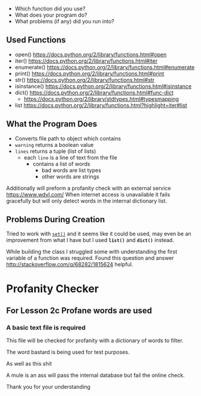 - Which function did you use?
- What does your program do?
- What problems (if any) did you run into?

## Used Functions ##

 - open() https://docs.python.org/2/library/functions.html#open
 - iter() https://docs.python.org/2/library/functions.html#iter
 - enumerate() https://docs.python.org/2/library/functions.html#enumerate
 - print() https://docs.python.org/2/library/functions.html#print
 - str() https://docs.python.org/2/library/functions.html#str
 - isinstance() https://docs.python.org/2/library/functions.html#isinstance
 - dict() https://docs.python.org/2/library/functions.html#func-dict
    - https://docs.python.org/2/library/stdtypes.html#typesmapping
 - list https://docs.python.org/2/library/functions.html?highlight=iter#list

## What the Program Does ##

 - Converts file path to object which contains
  - `warning` returns a  boolean value
  - `lines` returns a tuple (list of lists)
    - each `line` is a line of text from the file
        - contains a list of words
            - bad words are list types
            - other words are strings

  Additionally will preform a profanity check with an external service  https://www.wdyl.com/
  When internet access is unavailable it fails gracefully but will only detect words in the internal dictionary list.

## Problems During Creation ##

Tried to work with [`set()`](https://docs.python.org/2/library/functions.html?highlight=enumerate#func-set) and it seems like it could be used, may even be an improvement from what I have but I used **`list()`** and **`dict()`** instead.

While building the class I struggled some with understanding the first variable of a function was required. Found this question and answer http://stackoverflow.com/q/68282/1815624 helpful.

# Profanity Checker

## For Lesson 2c Profane words are used

### A basic text file is required

This file will be checked for profanity with a dictionary of words to filter.

The word bastard is being used for test purposes.

As well as this shit

A mule is an ass will pass the internal database but fail the online check.

Thank you for your understanding
